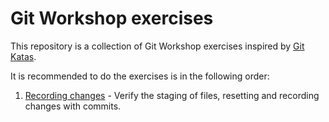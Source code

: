 # Git Workshop exercises

This repository is a collection of Git Workshop exercises inspired by [Git Katas](https://github.com/eficode-academy/git-katas).


It is recommended to do the exercises is in the following order:
1. [Recording changes](exercises/recording_changes.exercise.md) - Verify the staging of files, resetting and recording changes with commits.


